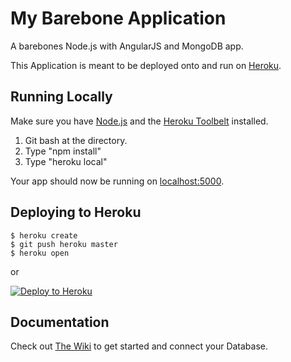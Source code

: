 # My Barebone Application

A barebones Node.js with AngularJS and MongoDB app.

This Application is meant to be deployed onto and run on [Heroku](https://www.heroku.com/).

## Running Locally

Make sure you have [Node.js](http://nodejs.org/) and the [Heroku Toolbelt](https://toolbelt.heroku.com/) installed.

1. Git bash at the directory.
2. Type "npm install"
3. Type "heroku local"

Your app should now be running on [localhost:5000](http://localhost:5000/).

## Deploying to Heroku

```
$ heroku create
$ git push heroku master
$ heroku open
```
or

[![Deploy to Heroku](https://www.herokucdn.com/deploy/button.png)](https://heroku.com/deploy)

## Documentation

Check out [The Wiki](https://github.com/yotamHak/myBareboneApp/wiki) to get started and connect your Database.
